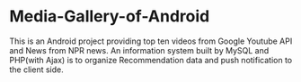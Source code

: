 # Media-Gallery-of-Android
This is an Android project providing top ten videos from Google Youtube API and News from NPR news. An information system built by MySQL and PHP(with Ajax) is to organize Recommendation data and push notification to the client side.  
